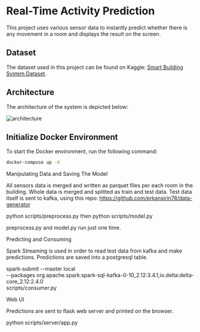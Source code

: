 # Real-Time Activity Prediction

This project uses various sensor data to instantly predict whether there is any movement in a room and displays the result on the screen.

## Dataset

The dataset used in this project can be found on Kaggle: [Smart Building System Dataset](https://www.kaggle.com/datasets/ranakrc/smart-building-system).

## Architecture

The architecture of the system is depicted below:

![architecture](https://github.com/user-attachments/assets/dd938cb1-4571-4fda-9b4d-8e1c02183fa1)

## Initialize Docker Environment

To start the Docker environment, run the following command:

```bash
docker-compose up -d
```

Manipulating Data and Saving The Model

All sensors data is merged and written as parquet files per each room in the building. Whole data is merged and splitted as train and test data. Test data itself is sent to kafka, using this repo: https://github.com/erkansirin78/data-generator

python scripts/preprocess.py
then
python scripts/model.py

preprocess.py and model.py run just one time. 

Predicting and Consuming 

Spark Streaming is used in order to read test data from kafka and make predictions. Predictions are saved into a postgresql table. 

spark-submit --master local \
--packages org.apache.spark:spark-sql-kafka-0-10_2.12:3.4.1,io.delta:delta-core_2.12:2.4.0 \
scripts/consumer.py

Web UI

Predictions are sent to flask web server and printed on the browser.

python scripts/server/app.py









